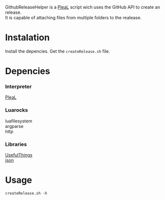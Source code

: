 GithubReleaseHelper is a [PleaL](https://github.com/MisterNoNameLP/PleaL) script wich uses the GitHub API to create an release.  
It is capable of attaching files from multiple folders to the realease.

# Instalation
Install the depencies.
Get the `createRelease.sh` file.

# Depencies
### Interpreter
[PleaL](https://github.com/MisterNoNameLP/PleaL)

### Luarocks
luafilesystem  
argparse  
http  

### Libraries
[UsefulThings](https://github.com/MisterNoNameLP/UsefulThings)  
[json](https://github.com/rxi/json.lua)  

# Usage
`createRelease.sh -h` 